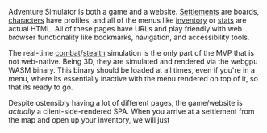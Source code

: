 Adventure Simulator is both a game and a website. [Settlements](Settlement) are boards, [characters](Character) have profiles, and all of the menus like [inventory](Inventory) or [stats](Stats) are actual HTML. All of these pages have URLs and play friendly with web browser functionality like bookmarks, navigation, and accessibility tools.

The real-time [combat](Combat)/[stealth](Stealth) simulation is the only part of the MVP that is not web-native. Being 3D, they are simulated and rendered via the webgpu WASM binary. This binary should be loaded at all times, even if you're in a menu, where its essentially inactive with the menu rendered on top of it, so that its ready to go.

Despite ostensibly having a lot of different pages, the game/website is *actually* a client-side-rendered SPA. When you arrive at a settlement from the map and open up your inventory, we will just 